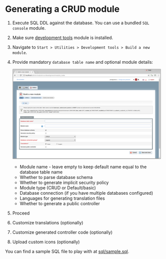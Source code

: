 # Generating a CRUD module

1. Execute SQL DDL against the database. You can use a bundled `SQL console` module.
2. Make sure [development tools](MODULES.md#development-tools) module is installed.
2. Navigate to `Start > Utilities > Development tools > Build a new module`.
3. Provide mandatory `database table name` and optional module details:

    ![Generating a CRUD module](screens/GENERATING_A_CRUD_MODULE_1.png)
    * Module name - leave empty to keep default name equal to the database table name
    * Whether to parse database schema
    * Whether to generate implicit security policy
    * Module type (CRUD or Default/basic)
    * Database connection (if you have multiple databases configured)
    * Languages for generating translation files
    * Whether to generate a public controller
    
4. Proceed
5. Customize translations (optionally)
6. Customize generated controller code (optionally)
7. Upload custom icons (optionally)

You can find a sample SQL file to play with at [sql/sample.sql](sql/sample.sql).